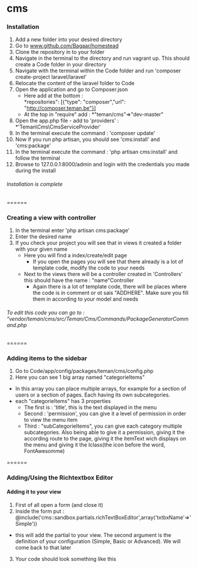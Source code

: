 cms
===

### Installation


  1. Add a new folder into your desired directory
  1. Go to www.github.com/Bagaar/homestead
  1. Clone the repository in to your folder
  1. Navigate in the terminal to the directory and run vagrant up. This should create a Code folder in your directory
  1. Navigate with the terminal within the Code folder and run 'composer create-project laravel/laravel'
  1. Relocate the content of the laravel folder to Code
  1. Open the application and go to Composer.json
     - Here add at the bottom :  
          *repositories": [{"type": "composer","url": "http://composer.teman.be"}]
     - At the top in "require" add : 
          *"teman/cms"=>"dev-master"
  8. Open the app.php file 
    - add to 'providers' : 
     *'Teman\Cms\CmsServiceProvider'
  9. In the terminal execute the command : 'composer update'
  10. Now if you run php artisan, you should see 'cms:install' and 'cms:package'
  11. In the terminal execute the command : 'php artisan cms:install' and follow the terminal 
  12. Browse to 127.0.0.1:8000/admin and login with the credentials you made during the install


###### Installation is complete
======

### Creating a view with controller

  1. In the terminal enter 'php artisan cms:package'
  1. Enter the desired name
  1. If you check your project you will see that in views it created a folder with your given name
      - Here you will find a index/create/edit page
         * If you open the pages you will see that there already is a lot of template code, modify the code to your needs
      - Next to the views there will be a controller created in 'Controllers' this should have the name : "name"Controller
         * Again there is a lot of template code, there will be places where the code is in comment or ot sais "ADDHERE". Make sure you fill them in according to your model and needs

###### To edit this code you can go to : "vendor/teman/cms/src/Teman/Cms/Commands/PackageGeneratorCommand.php
======


### Adding items to the sidebar
1. Go to Code/app/config/packages/teman/cms/config.php
2. Here you can see 1 big array named "categorieItems"
 - In this array you can place multiple arrays, for example for a section of users or a section of pages. Each having its own subcategories.
 - each "categorieItems" has 3 properties 
    * The first is : 'title', this is the text displayed in the menu
    * Second : 'permission', you can give it a level of permission in order to view the menu item
    * Third : "subCategorieItems", you can give each category multiple subcategories. Also being able to give it a permission, giving it the according route to the page, giving it the itemText wich displays on the menu and giving it the Iclass(the icon before the word, FontAwesomme)
    

====== 


### Adding/Using the Richtextbox Editor
#### Adding it to your view
1. First of all open a form (and close it)
2. Inside the form put : @include('cms::sandbox.partials.richTextBoxEditor',array('txtbxName'=>'Simple'))
  - this will add the partial to your view. The second argument is the definition of your configuration (Simple,        Basic or Advanced). We will come back to that later
3. Your code should look something like this
<!-- 

    {{ Form::open(['method'=>'post','route' => 'admin.textbox.store']) }}

        @include('cms::sandbox.partials.richTextBoxEditor',array('txtbxName' => 'Simple'))


        </br>
        </br>

        @include('cms::sandbox.partials.datePicker')

        @include('cms::sandbox.partials.submit')
    {{Form::close()}}
-->


    








